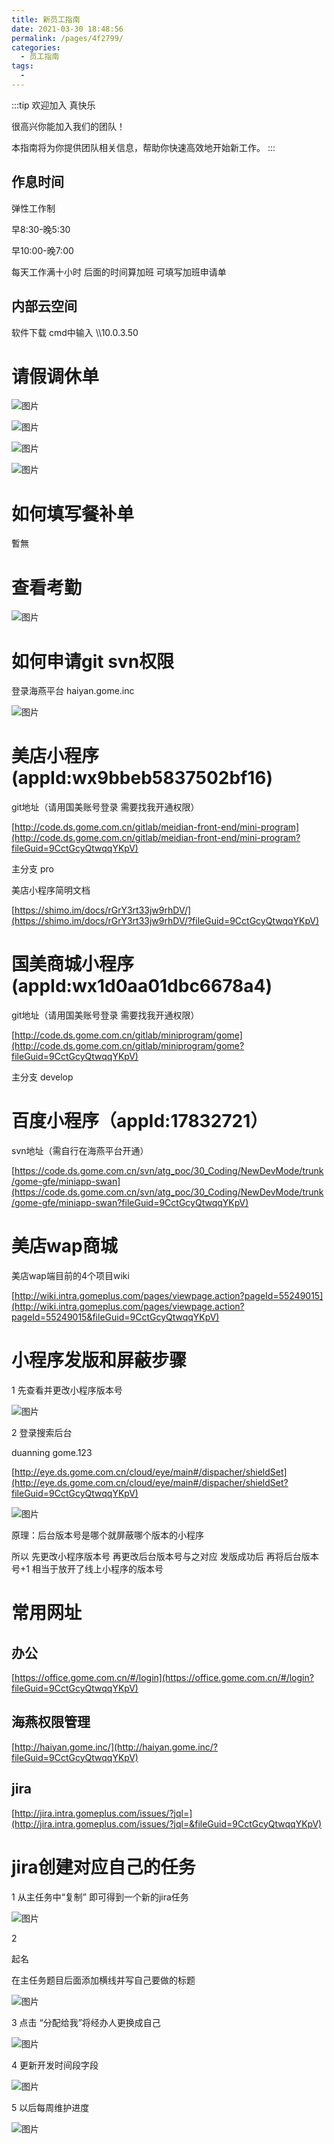 ```yaml
---
title: 新员工指南
date: 2021-03-30 18:48:56
permalink: /pages/4f2799/
categories:
  - 员工指南
tags:
  - 
---
```


:::tip 欢迎加入 真快乐

很高兴你能加入我们的团队！ 

本指南将为你提供团队相关信息，帮助你快速高效地开始新工作。
:::


## 作息时间


弹性工作制

早8:30-晚5:30

早10:00-晚7:00

每天工作满十小时 后面的时间算加班 可填写加班申请单

## 内部云空间

软件下载  cmd中输入 \\\10.0.3.50

# 请假调休单

![图片](https://uploader.shimo.im/f/bM3VhBcwAMkPGWKG.png!thumbnail?fileGuid=9CctGcyQtwqqYKpV)

![图片](https://uploader.shimo.im/f/XreJ05xFF44iY8Bw.png!thumbnail?fileGuid=9CctGcyQtwqqYKpV)


![图片](https://uploader.shimo.im/f/IO8JqLH98KEukKZv.png!thumbnail?fileGuid=9CctGcyQtwqqYKpV)

![图片](https://uploader.shimo.im/f/PbK8JHuNXXQP9CYD.png!thumbnail?fileGuid=9CctGcyQtwqqYKpV)

# 如何填写餐补单

暫無

# 查看考勤

![图片](https://uploader.shimo.im/f/eyxcPu6CjC4Sy1Wl.png!thumbnail?fileGuid=9CctGcyQtwqqYKpV)

# 如何申请git svn权限

登录海燕平台 haiyan.gome.inc

![图片](https://uploader.shimo.im/f/idxLnsG6zaoZZEhh.png!thumbnail?fileGuid=9CctGcyQtwqqYKpV)

# 
# 

# 

# 美店小程序(appId:wx9bbeb5837502bf16)

git地址（请用国美账号登录 需要找我开通权限）

[http://code.ds.gome.com.cn/gitlab/meidian-front-end/mini-program](http://code.ds.gome.com.cn/gitlab/meidian-front-end/mini-program?fileGuid=9CctGcyQtwqqYKpV)

主分支 pro

美店小程序简明文档

[https://shimo.im/docs/rGrY3rt33jw9rhDV/](https://shimo.im/docs/rGrY3rt33jw9rhDV/?fileGuid=9CctGcyQtwqqYKpV)


# 国美商城小程序 (appId:wx1d0aa01dbc6678a4)

git地址（请用国美账号登录 需要找我开通权限）

[http://code.ds.gome.com.cn/gitlab/miniprogram/gome](http://code.ds.gome.com.cn/gitlab/miniprogram/gome?fileGuid=9CctGcyQtwqqYKpV)

主分支 develop


# 百度小程序（appId:17832721）

svn地址（需自行在海燕平台开通）

[https://code.ds.gome.com.cn/svn/atg_poc/30_Coding/NewDevMode/trunk/gome-gfe/miniapp-swan](https://code.ds.gome.com.cn/svn/atg_poc/30_Coding/NewDevMode/trunk/gome-gfe/miniapp-swan?fileGuid=9CctGcyQtwqqYKpV)

# 美店wap商城

美店wap端目前的4个项目wiki

[http://wiki.intra.gomeplus.com/pages/viewpage.action?pageId=55249015](http://wiki.intra.gomeplus.com/pages/viewpage.action?pageId=55249015&fileGuid=9CctGcyQtwqqYKpV)

# 小程序发版和屏蔽步骤

1 先查看并更改小程序版本号

![图片](https://uploader.shimo.im/f/ujuASNDWiGEgcslK.png!thumbnail?fileGuid=9CctGcyQtwqqYKpV)

2 登录搜索后台

duanning gome.123

[http://eye.ds.gome.com.cn/cloud/eye/main#/dispacher/shieldSet](http://eye.ds.gome.com.cn/cloud/eye/main#/dispacher/shieldSet?fileGuid=9CctGcyQtwqqYKpV)

![图片](https://uploader.shimo.im/f/NI9ZedeK7Z0rucim.png!thumbnail?fileGuid=9CctGcyQtwqqYKpV)

原理：后台版本号是哪个就屏蔽哪个版本的小程序

所以 先更改小程序版本号 再更改后台版本号与之对应 发版成功后 再将后台版本号+1 相当于放开了线上小程序的版本号




# 常用网址

## 办公

[https://office.gome.com.cn/#/login](https://office.gome.com.cn/#/login?fileGuid=9CctGcyQtwqqYKpV)

## 海燕权限管理

[http://haiyan.gome.inc/](http://haiyan.gome.inc/?fileGuid=9CctGcyQtwqqYKpV)

## jira

[http://jira.intra.gomeplus.com/issues/?jql=](http://jira.intra.gomeplus.com/issues/?jql=&fileGuid=9CctGcyQtwqqYKpV)



# jira创建对应自己的任务

1 从主任务中“复制” 即可得到一个新的jira任务

![图片](https://uploader.shimo.im/f/WMWFZWy2tO471PoY.png!thumbnail?fileGuid=9CctGcyQtwqqYKpV)

2

起名

在主任务题目后面添加横线并写自己要做的标题

![图片](https://uploader.shimo.im/f/h3Rx8RvIO5IxTbdc.png!thumbnail?fileGuid=9CctGcyQtwqqYKpV)

3 点击 “分配给我”将经办人更换成自己

![图片](https://uploader.shimo.im/f/M4IXHROI32UEq2ce.png!thumbnail?fileGuid=9CctGcyQtwqqYKpV)

4 更新开发时间段字段

![图片](https://uploader.shimo.im/f/XqguwsC1uRY8ggMo.png!thumbnail?fileGuid=9CctGcyQtwqqYKpV)

5 以后每周维护进度

![图片](https://uploader.shimo.im/f/15nCxNp8pfkMXKOW.png!thumbnail?fileGuid=9CctGcyQtwqqYKpV)

# 


